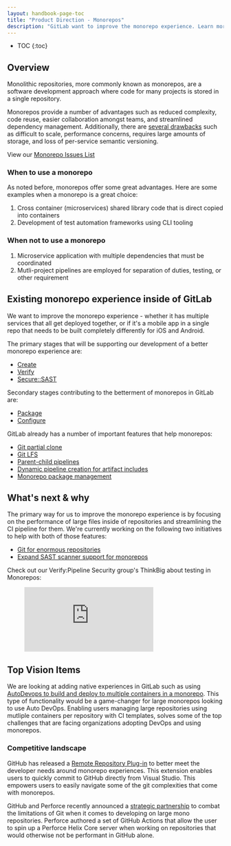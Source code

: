 ```yaml
---
layout: handbook-page-toc
title: "Product Direction - Monorepos"
description: "GitLab want to improve the monorepo experience. Learn more here!"
---
```


- TOC
{:toc}

## Overview
Monolithic repositories, more commonly known as monorepos, are a software development approach where code for many projects is stored in a single repository.

Monorepos provide a number of advantages such as reduced complexity, code reuse, easier collaboration amongst teams, and streamlined dependency management. Additionally, there are [several drawbacks](https://medium.com/@mattklein123/monorepos-please-dont-e9a279be011b) such as difficult to scale, performance concerns, requires large amounts of storage, and loss of per-service semantic versioning. 

View our [Monorepo Issues List](https://gitlab.com/gitlab-org/gitlab/-/issues?scope=all&utf8=%E2%9C%93&state=opened&label_name[]=monorepo)

### When to use a monorepo

As noted before, monorepos offer some great advantages. Here are some examples when a monorepo is a great choice:

1. Cross container (microservices) shared library code that is direct copied into containers 
1. Development of test automation frameworks using CLI tooling 

### When not to use a monorepo

1. Microservice application with multiple dependencies that must be coordinated 
1. Mutli-project pipelines are employed for separation of duties, testing, or other requirement 

## Existing monorepo experience inside of GitLab

We want to improve the monorepo experience - whether it has multiple services that all get deployed together, or if it's a mobile app in a single repo that needs to be built completely differently for iOS and Android. 

The primary stages that will be supporting our development of a better monorepo experience are: 
- [Create](/direction/dev/#create-1)
- [Verify](/direction/verify/)
- [Secure::SAST](/direction/secure/static-analysis/sast/)

Secondary stages contributing to the betterment of monorepos in GitLab are:
- [Package](/direction/ops/#package)
- [Configure](https://about.gitlab.com/direction/ops/#configure)

GitLab already has a number of important features that help monorepos:

- [Git partial clone](https://docs.gitlab.com/ee/topics/git/partial_clone.html)
- [Git LFS](https://docs.gitlab.com/ee/topics/git/lfs/index.html#git-lfs)
- [Parent-child pipelines](https://docs.gitlab.com/ee/ci/parent_child_pipelines.html)
- [Dynamic pipeline creation for artifact includes](https://docs.gitlab.com/ee/ci/parent_child_pipelines.html#dynamic-child-pipelines)
- [Monorepo package management](https://docs.gitlab.com/ee/user/packages/npm_registry/index.html)

## What's next & why
The primary way for us to improve the monorepo experience is by focusing on the performance of large files inside of repositories and streamlining the CI pipeline for them. We're currently working on the following two initiatives to help with both of those features:

- [Git for enormous repositories](https://gitlab.com/groups/gitlab-org/-/epics/773)
- [Expand SAST scanner support for monorepos](https://gitlab.com/groups/gitlab-org/-/epics/4895)

Check out our Verify:Pipeline Security group's ThinkBig about testing in Monorepos: 

<figure class="video_container">
  <iframe src="https://www.youtube.com/embed/ZAAzBViRhF4" frameborder="0" allowfullscreen="true"> </iframe>
</figure>

## Top Vision Items 

We are looking at adding native experiences in GitLab such as using [AutoDevops to build and deploy to multiple containers in a monorepo](https://gitlab.com/guided-explorations/devops-patterns/multi-container-monorepo). This type of functionality would be a game-changer for large monorepos looking to use Auto DevOps. Enabling users managing large repositories using mutliple containers per repository with CI templates, solves some of the top challenges that are facing organizations adopting DevOps and using monorepos. 

### Competitive landscape 

GitHub has released a [Remote Repository Plug-in](https://marketplace.visualstudio.com/items?itemName=github.remotehub) to better meet the developer needs around monorepo experiences. This extension enables users to quickly commit to GitHub directly from Visual Studio. This empowers users to easily navigate some of the git complexities that come with monorepos. 

GitHub and Perforce recently announced a [strategic partnership](https://developer.microsoft.com/en-us/games/blog/microsoft-perforce-reimagining-game-production/) to combat the limitations of Git when it comes to developing on large mono repositories. Perforce authored a set of GitHub Actions that allow the user to spin up a Perforce Helix Core server when working on repositories that would otherwise not be performant in GitHub alone. 

